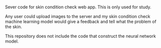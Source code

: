 Sever code for skin condition check web app. This is only used for study.

Any user could upload images to the server and my skin condition check machine learning model would give a feedback and tell what the problem of the skin.

This repository does not include the code that construct the neural network model.
